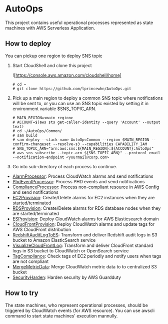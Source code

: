 # AutoOps

This project contains useful operational processes represented as state machines with AWS Serverless Application.

## How to deploy

You can pickup one region to deploy SNS topic 

1. Start CloudShell and clone this project

    ![https://console.aws.amazon.com/cloudshell/home]

    ```
    # cd ~
    # git clone https://github.com/lprincewhn/AutoOps.git
    ```

2. Pick up a main region to deploy a common SNS topic where notifications will be sent to, or you can use an SNS topic existed by setting it in environment variable $SNS_TOPIC_ARN.
   
    ```
    # MAIN_REGION=<main region>
    # ACCOUNT=$(aws sts get-caller-identity --query 'Account' --output text)
    # cd ~/AutoOps/Common/
    # sam build
    # sam deploy --stack-name AutoOpsCommon --region $MAIN_REGION --confirm-changeset --resolve-s3 --capabilities CAPABILITY_IAM
    # SNS_TOPIC_ARN="arn:aws:sns:${MAIN_REGION}:${ACCOUNT}:AutoOps"
    # aws sns subscribe --topic-arn ${SNS_TOPIC_ARN}" --protocol email --notification-endpoint <yourmail@corp.com> 
    ```

3. Go into sub-directory of each process to continue.

- [AlarmProcessor](AlarmProcessor): Process CloudWatch alarms and send notifications
- [PhdEventProcessor](PhdEventProcessor): Process PHD events and send notifications
- [ComplianceProcessor](ComplianceProcessor): Process non-compliant resource in AWS Config and send notifications
- [EC2Provision](EC2Provision): Create/Delete alarms for EC2 instances when they are started/terminated
- [RDSProvision](RDSProvision): Create/Delete alarms for RDS database nodes when they are started/terminated
- [ESProvision](ESProvision): Deploy CloudWatch alarms for AWS Elasticsearch domain
- [CloudFrontProvision](CloudFrontProvision): Deploy CloudWatch alarms and update tags for AWS CloudFront distribution
- [RedshiftAuditLogToES](RedshiftAuditLogToES): Transform and deliver Redshift audit logs in S3 bucket to Amazon ElasticSearch service
- [VisualizeCloudFrontLog](VisualizeCloudFrontLog): Transform and deliver CloudFront standard logs in S3 bucket to CloudWatch or OpenSearch service
- [TagCompliance](TagCompliance): Check tags of EC2 periodly and notify users when tags are not compliant
- [MergeMetricData](MergeMetricData): Merge CloudWatch metric data to to centralized S3 bucket
- [SecurityHarden](SecurityHarden): Harden security by AWS Guardduty

## How to try

The state machines, who represent operational processes, should be triggered by CloudWatch events (for AWS resource). You can use awscli command to start state machines' execution mannully.

